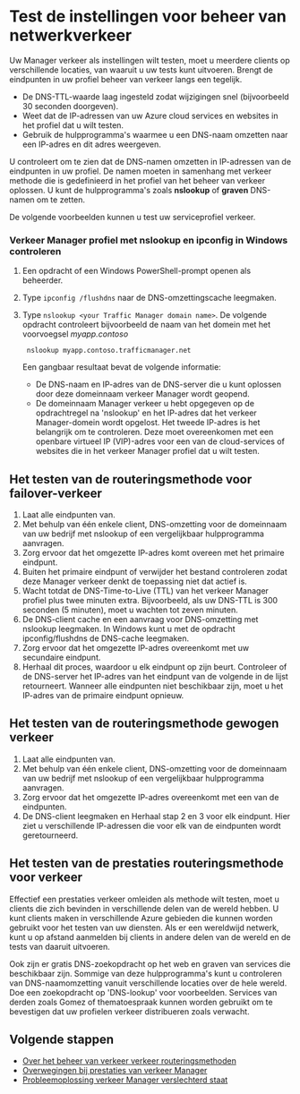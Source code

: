 <properties
    pageTitle="Testen van verkeer Manager | Microsoft Azure"
    description="Dit artikel helpt u verkeer Manager instellingen testen"
    services="traffic-manager"
    documentationCenter=""
    authors="sdwheeler"
    manager="carmonm"
    editor=""
/>
<tags
    ms.service="traffic-manager"
    ms.devlang="na"
    ms.topic="article"
    ms.tgt_pltfrm="na"
    ms.workload="infrastructure-services"
    ms.date="10/11/2016"
    ms.author="sewhee"
/>

# <a name="test-your-traffic-manager-settings"></a>Test de instellingen voor beheer van netwerkverkeer

Uw Manager verkeer als instellingen wilt testen, moet u meerdere clients op verschillende locaties, van waaruit u uw tests kunt uitvoeren. Brengt de eindpunten in uw profiel beheer van verkeer langs een tegelijk.

* De DNS-TTL-waarde laag ingesteld zodat wijzigingen snel (bijvoorbeeld 30 seconden doorgeven).
* Weet dat de IP-adressen van uw Azure cloud services en websites in het profiel dat u wilt testen.
* Gebruik de hulpprogramma's waarmee u een DNS-naam omzetten naar een IP-adres en dit adres weergeven.

U controleert om te zien dat de DNS-namen omzetten in IP-adressen van de eindpunten in uw profiel. De namen moeten in samenhang met verkeer methode die is gedefinieerd in het profiel van het beheer van verkeer oplossen. U kunt de hulpprogramma's zoals **nslookup** of **graven** DNS-namen om te zetten.

De volgende voorbeelden kunnen u test uw serviceprofiel verkeer.

### <a name="check-traffic-manager-profile-using-nslookup-and-ipconfig-in-windows"></a>Verkeer Manager profiel met nslookup en ipconfig in Windows controleren

1. Een opdracht of een Windows PowerShell-prompt openen als beheerder.
2. Type `ipconfig /flushdns` naar de DNS-omzettingscache leegmaken.
3. Type `nslookup <your Traffic Manager domain name>`. De volgende opdracht controleert bijvoorbeeld de naam van het domein met het voorvoegsel *myapp.contoso*

        nslookup myapp.contoso.trafficmanager.net

    Een gangbaar resultaat bevat de volgende informatie:

    * De DNS-naam en IP-adres van de DNS-server die u kunt oplossen door deze domeinnaam verkeer Manager wordt geopend.
    * De domeinnaam Manager verkeer u hebt opgegeven op de opdrachtregel na 'nslookup' en het IP-adres dat het verkeer Manager-domein wordt opgelost. Het tweede IP-adres is het belangrijk om te controleren. Deze moet overeenkomen met een openbare virtueel IP (VIP)-adres voor een van de cloud-services of websites die in het verkeer Manager profiel dat u wilt testen.

## <a name="how-to-test-the-failover-traffic-routing-method"></a>Het testen van de routeringsmethode voor failover-verkeer

1. Laat alle eindpunten van.
2. Met behulp van één enkele client, DNS-omzetting voor de domeinnaam van uw bedrijf met nslookup of een vergelijkbaar hulpprogramma aanvragen.
3. Zorg ervoor dat het omgezette IP-adres komt overeen met het primaire eindpunt.
4. Buiten het primaire eindpunt of verwijder het bestand controleren zodat deze Manager verkeer denkt de toepassing niet dat actief is.
5. Wacht totdat de DNS-Time-to-Live (TTL) van het verkeer Manager profiel plus twee minuten extra. Bijvoorbeeld, als uw DNS-TTL is 300 seconden (5 minuten), moet u wachten tot zeven minuten.
6. De DNS-client cache en een aanvraag voor DNS-omzetting met nslookup leegmaken. In Windows kunt u met de opdracht ipconfig/flushdns de DNS-cache leegmaken.
7. Zorg ervoor dat het omgezette IP-adres overeenkomt met uw secundaire eindpunt.
8. Herhaal dit proces, waardoor u elk eindpunt op zijn beurt. Controleer of de DNS-server het IP-adres van het eindpunt van de volgende in de lijst retourneert. Wanneer alle eindpunten niet beschikbaar zijn, moet u het IP-adres van de primaire eindpunt opnieuw.

## <a name="how-to-test-the-weighted-traffic-routing-method"></a>Het testen van de routeringsmethode gewogen verkeer

1. Laat alle eindpunten van.
2. Met behulp van één enkele client, DNS-omzetting voor de domeinnaam van uw bedrijf met nslookup of een vergelijkbaar hulpprogramma aanvragen.
3. Zorg ervoor dat het omgezette IP-adres overeenkomt met een van de eindpunten.
4. De DNS-client leegmaken en Herhaal stap 2 en 3 voor elk eindpunt. Hier ziet u verschillende IP-adressen die voor elk van de eindpunten wordt geretourneerd.

## <a name="how-to-test-the-performance-traffic-routing-method"></a>Het testen van de prestaties routeringsmethode voor verkeer

Effectief een prestaties verkeer omleiden als methode wilt testen, moet u clients die zich bevinden in verschillende delen van de wereld hebben. U kunt clients maken in verschillende Azure gebieden die kunnen worden gebruikt voor het testen van uw diensten. Als er een wereldwijd netwerk, kunt u op afstand aanmelden bij clients in andere delen van de wereld en de tests van daaruit uitvoeren.

Ook zijn er gratis DNS-zoekopdracht op het web en graven van services die beschikbaar zijn. Sommige van deze hulpprogramma's kunt u controleren van DNS-naamomzetting vanuit verschillende locaties over de hele wereld. Doe een zoekopdracht op 'DNS-lookup' voor voorbeelden. Services van derden zoals Gomez of thematoespraak kunnen worden gebruikt om te bevestigen dat uw profielen verkeer distribueren zoals verwacht.

## <a name="next-steps"></a>Volgende stappen

* [Over het beheer van verkeer verkeer routeringsmethoden](traffic-manager-routing-methods.md)
* [Overwegingen bij prestaties van verkeer Manager](traffic-manager-performance-considerations.md)
* [Probleemoplossing verkeer Manager verslechterd staat](traffic-manager-troubleshooting-degraded.md)




